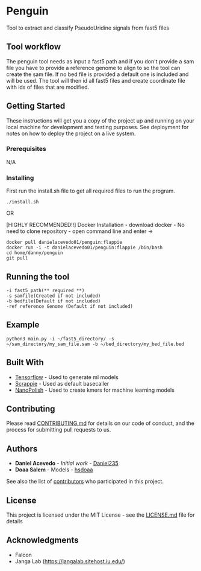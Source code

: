 # Penguin
Tool to extract and classify PseudoUridine signals from fast5 files

## Tool workflow
The penguin tool needs as input a fast5 path and if you don't provide a sam file you have to provide a reference genome to align to so the tool can create the sam file.  If no bed file is provided a default one is included and will be used.
The tool will then id all fast5 files and create coordinate file with ids of files that are modified.

## Getting Started

These instructions will get you a copy of the project up and running on your local machine for development and testing purposes. See deployment for notes on how to deploy the project on a live system.

### Prerequisites

N/A

### Installing

First run the install.sh file to get all required files to run the program.

```
./install.sh
```

OR

[HIGHLY RECOMMENDED!!] Docker Installation - download docker - No need to clone repository - open command line and enter -> 

```
docker pull danielacevedo01/penguin:flappie
docker run -i -t danielacevedo01/penguin:flappie /bin/bash
cd home/danny/penguin
git pull
```

## Running the tool

```
-i fast5 path(** required **)
-s samfile(Created if not included)
-b bedfile(Default if not included)
-ref reference Genome (Default if not included)
```

## Example

```
python3 main.py -i ~/fast5_directory/ -s ~/sam_directory/my_sam_file.sam -b ~/bed_directory/my_bed_file.bed
```


## Built With

* [Tensorflow](https://www.tensorflow.org/) - Used to generate ml models
* [Scrappie](https://github.com/nanoporetech/scrappie) - Used as default basecaller
* [NanoPolish](https://github.com/jts/nanopolish) - Used to create kmers for machine learning models

## Contributing

Please read [CONTRIBUTING.md](https://gist.github.com/PurpleBooth/b24679402957c63ec426) for details on our code of conduct, and the process for submitting pull requests to us.

## Authors

* **Daniel Acevedo** - *Initial work* - [Daniel235](https://github.com/daniel235)
* **Doaa Salem** - Models - [hsdoaa](https://github.com/hsdoaa)

See also the list of [contributors](https://github.com/your/project/contributors) who participated in this project.

## License

This project is licensed under the MIT License - see the [LICENSE.md](LICENSE.md) file for details

## Acknowledgments

* Falcon
* Janga Lab (https://jangalab.sitehost.iu.edu/)
